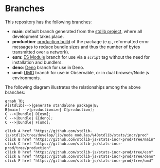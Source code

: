 <!--

@license Apache-2.0

Copyright (c) 2022 The Stdlib Authors.

Licensed under the Apache License, Version 2.0 (the "License");
you may not use this file except in compliance with the License.
You may obtain a copy of the License at

    http://www.apache.org/licenses/LICENSE-2.0

Unless required by applicable law or agreed to in writing, software
distributed under the License is distributed on an "AS IS" BASIS,
WITHOUT WARRANTIES OR CONDITIONS OF ANY KIND, either express or implied.
See the License for the specific language governing permissions and
limitations under the License.

-->

# Branches

This repository has the following branches:

-   **main**: default branch generated from the [stdlib project][stdlib-url], where all development takes place.
-   **production**: [production build][production-url] of the package (e.g., reformatted error messages to reduce bundle sizes and thus the number of bytes transmitted over a network).
-   **esm**: [ES Module][esm-url] branch for use via a `script` tag without the need for installation and bundlers.
-   **deno**: [Deno][deno-url] branch for use in Deno.
-   **umd**: [UMD][umd-url] branch for use in Observable, or in dual browser/Node.js environments.

The following diagram illustrates the relationships among the above branches:

```mermaid
graph TD;
A[stdlib]-->|generate standalone package|B;
B[main] -->|productionize| C[production];
C -->|bundle| D[esm];
C -->|bundle| E[deno];
C -->|bundle| F[umd];

click A href "https://github.com/stdlib-js/stdlib/tree/develop/lib/node_modules/%40stdlib/stats/incr/prod"
click B href "https://github.com/stdlib-js/stats-incr-prod/tree/main"
click C href "https://github.com/stdlib-js/stats-incr-prod/tree/production"
click D href "https://github.com/stdlib-js/stats-incr-prod/tree/esm"
click E href "https://github.com/stdlib-js/stats-incr-prod/tree/deno"
click F href "https://github.com/stdlib-js/stats-incr-prod/tree/umd"
```

[stdlib-url]: https://github.com/stdlib-js/stdlib/tree/develop/lib/node_modules/%40stdlib/stats/incr/prod
[production-url]: https://github.com/stdlib-js/stats-incr-prod/tree/production
[deno-url]: https://github.com/stdlib-js/stats-incr-prod/tree/deno
[umd-url]: https://github.com/stdlib-js/stats-incr-prod/tree/umd
[esm-url]: https://github.com/stdlib-js/stats-incr-prod/tree/esm